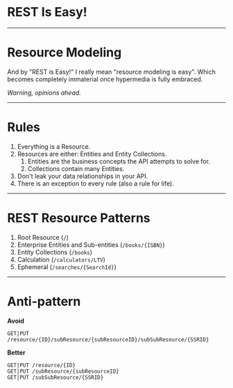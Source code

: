 # REST Is Easy!

---

# Resource Modeling

And by "REST is Easy!" I really mean "resource modeling is easy". Which becomes
completely immaterial once hypermedia is fully embraced.

*Warning, opinions ahead.*

---

# Rules

  1. Everything is a Resource.
  2. Resources are either: Entities and Entity Collections.
      1. Entities are the business concepts the API attempts to solve for.
      2. Collections contain many Entities.
  3. Don't leak your data relationships in your API.
  4. There is an exception to every rule (also a rule for life).

---

# REST Resource Patterns

  1. Root Resource (`/`)
  2. Enterprise Entities and Sub-entities (`/books/{ISBN}`)
  3. Entity Collections (`/books`)
  4. Calculation (`/calculators/LTV`)
  5. Ephemeral (`/searches/{SearchId}`)

---

# Anti-pattern

**Avoid**

```
GET|PUT /resource/{ID}/subResource/{subResourceID}/subSubResource/{SSRID}
```

**Better**

```
GET|PUT /resource/{ID}
GET|PUT /subResource/{subResourceID}
GET|PUT /subSubResource/{SSRID}
```
